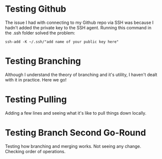 # Testing Github
The issue I had with connecting to my Github repo via SSH was because I hadn't added the private key to the SSH agent. Running this command in the .ssh folder solved the problem:

`ssh-add -K ~/.ssh/"add name of your public key here"`

# Testing Branching
Although I understand the theory of branching and it's utility, I haven't dealt with it in practice. Here we go!

# Testing Pulling
Adding a few lines and seeing what it's like to pull things down locally.

# Testing Branch Second Go-Round
Testing how branching and merging works. Not seeing any change. Checking order of operations.